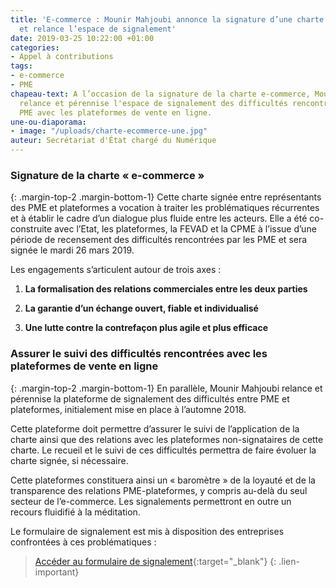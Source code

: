 ```yaml
---
title: 'E-commerce : Mounir Mahjoubi annonce la signature d’une charte PME-plateformes
  et relance l’espace de signalement'
date: 2019-03-25 10:22:00 +01:00
categories:
- Appel à contributions
tags:
- e-commerce
- PME
chapeau-text: A l’occasion de la signature de la charte e-commerce, Mounir Mahjoubi
  relance et pérennise l'espace de signalement des difficultés rencontrées par les
  PME avec les plateformes de vente en ligne.
une-ou-diaporama:
- image: "/uploads/charte-ecommerce-une.jpg"
auteur: Secrétariat d'État chargé du Numérique
---
```


### Signature de la charte « e-commerce »
{: .margin-top-2 .margin-bottom-1} 
Cette charte signée entre représentants des PME et plateformes a vocation à traiter les problématiques récurrentes et à établir le cadre d’un dialogue plus fluide entre les acteurs. Elle a été co-construite avec l’Etat, les plateformes, la FEVAD et la CPME à l’issue d’une période de recensement des difficultés rencontrées par les PME et sera signée le mardi 26 mars 2019.

Les engagements s’articulent autour de trois axes :

1. **La formalisation des relations commerciales entre les deux parties**

2. **La garantie d’un échange ouvert, fiable et individualisé**

3. **Une lutte contre la contrefaçon plus agile et plus efficace**

### Assurer le suivi des difficultés rencontrées avec les plateformes de vente en ligne
{: .margin-top-2 .margin-bottom-1}
En parallèle, Mounir Mahjoubi relance et pérennise la plateforme de signalement des difficultés entre PME et plateformes, initialement mise en place à l’automne 2018.

Cette plateforme doit permettre d’assurer le suivi de l’application de la charte ainsi que des relations avec les plateformes non-signataires de cette charte. Le recueil et le suivi de ces difficultés permettra de faire évoluer la charte signée, si nécessaire.

Cette plateformes constituera ainsi un « baromètre » de la loyauté et de la transparence des relations PME-plateformes, y compris au-delà du seul secteur de l’e-commerce. Les signalements permettront en outre un recours fluidifié à la méditation.

Le formulaire de signalement est mis à disposition des entreprises confrontées à ces problématiques : 
> [Accéder au formulaire de signalement](https://www.demarches-simplifiees.fr/commencer/consultation-plateformes "Accéder au formulaire de signalement - Nouvelle fenêtre"){:target="_blank"}
{: .lien-important}
